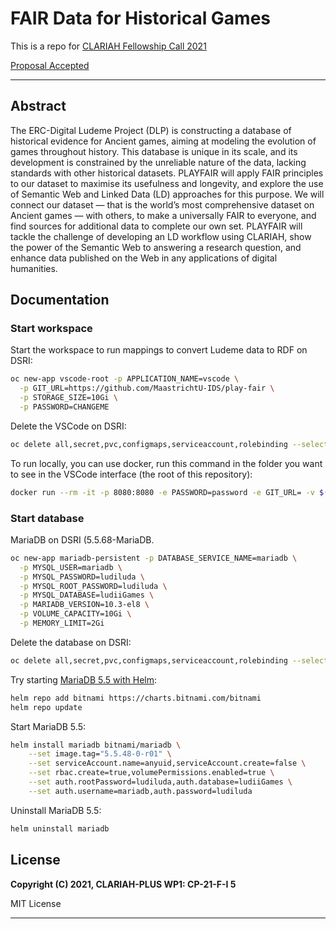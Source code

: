 # FAIR Data for Historical Games

This is a repo for [CLARIAH Fellowship Call 2021](https://www.clariah.nl/news/clariah-fellowship-call-2021)

[Proposal Accepted](files/CLARIAH-F-2021_paper.pdf)

---

## Abstract

The ERC-Digital Ludeme Project (DLP) is constructing a database of historical evidence for Ancient games, aiming at modeling the evolution of games throughout history. This database is unique in its scale, and its development is constrained by the unreliable nature of the data, lacking standards with other historical datasets. PLAYFAIR will apply FAIR principles to our dataset to maximise its usefulness and longevity, and explore the use of Semantic Web and Linked Data (LD) approaches for this purpose.
We will connect our dataset — that is the world’s most comprehensive dataset on Ancient games — with others, to make a universally FAIR to everyone, and find sources for additional data to complete our own set.
PLAYFAIR will tackle the challenge of developing an LD workflow using CLARIAH, show the power of the Semantic Web to answering a research question, and enhance data published on the Web in any applications of digital humanities.

## Documentation

### Start workspace

Start the workspace to run mappings to convert Ludeme data to RDF on DSRI:

```bash
oc new-app vscode-root -p APPLICATION_NAME=vscode \
  -p GIT_URL=https://github.com/MaastrichtU-IDS/play-fair \
  -p STORAGE_SIZE=10Gi \
  -p PASSWORD=CHANGEME
```

Delete the VSCode on DSRI:

```bash
oc delete all,secret,pvc,configmaps,serviceaccount,rolebinding --selector app=vscode
```

To run locally, you can use docker, run this command in the folder you want to see in the VSCode interface (the root of this repository):

```bash
docker run --rm -it -p 8080:8080 -e PASSWORD=password -e GIT_URL= -v $(pwd):/home/coder/project ghcr.io/maastrichtu-ids/code-server:latest
```

### Start database

MariaDB on DSRI (5.5.68-MariaDB.

```bash
oc new-app mariadb-persistent -p DATABASE_SERVICE_NAME=mariadb \
  -p MYSQL_USER=mariadb \
  -p MYSQL_PASSWORD=ludiluda \
  -p MYSQL_ROOT_PASSWORD=ludiluda \
  -p MYSQL_DATABASE=ludiiGames \
  -p MARIADB_VERSION=10.3-el8 \
  -p VOLUME_CAPACITY=10Gi \
  -p MEMORY_LIMIT=2Gi
```

Delete the database on DSRI:

```bash
oc delete all,secret,pvc,configmaps,serviceaccount,rolebinding --selector template=mariadb-persistent-template
```

Try starting [MariaDB 5.5 with Helm](https://github.com/bitnami/charts/blob/master/bitnami/mariadb/values.yaml):

```bash
helm repo add bitnami https://charts.bitnami.com/bitnami
helm repo update
```

Start MariaDB 5.5:

```bash
helm install mariadb bitnami/mariadb \
    --set image.tag="5.5.48-0-r01" \
    --set serviceAccount.name=anyuid,serviceAccount.create=false \
    --set rbac.create=true,volumePermissions.enabled=true \
    --set auth.rootPassword=ludiluda,auth.database=ludiiGames \
    --set auth.username=mariadb,auth.password=ludiluda
```

Uninstall MariaDB 5.5:

```bash
helm uninstall mariadb
```

## License

**Copyright (C) 2021, CLARIAH-PLUS WP1: CP-21-F-I 5**

MIT License 

---


